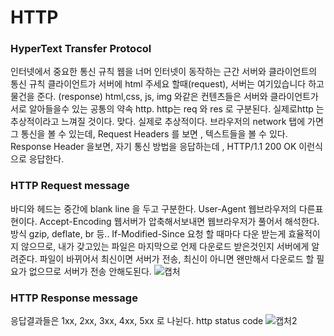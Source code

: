 # HTTP

### HyperText Transfer Protocol

인터넷에서 중요한 통신 규칙 웹을 너머 인터넷이 동작하는 근간 서버와 클라이언트의 통신 규칙
클라이언트가 서버에 html 주세요 할때(request), 서버는 여기있습니다 하고 물건을 준다. (response)
html,css, js, img 와같은 컨텐츠들은 서버와 클라이언트가 서로 알아들을수 있는 공통의 약속 http.
http는 req 와 res 로 구분된다.
실제로http 는 추상적이라고 느껴질 것이다. 맞다. 실제로 추상적이다.
브라우저의 network 탭에 가면 그 통신을 볼 수 있는데, Request Headers 를 보면 , 텍스트들을 볼 수 있다.
Response Header 을보면, 자기 통신 방법을 응답하는데 , HTTP/1.1 200 OK 이런식으로 응답한다.

### HTTP Request message

바디와 헤드는 중간에 blank line 을 두고 구분한다.
User-Agent 웹브라우저의 다른표현이다.
Accept-Encoding 웹서버가 압축해서보내면 웹브라우저가 풀어서 해석한다.방식 gzip, deflate, br 등..
If-Modified-Since 요청 할 때마다 다운 받는게 효율적이지 않으므로, 내가 갖고있는 파일은 마지막으로 언제 다운로드 받은것인지 서버에게 알려준다. 파일이 바뀌어서 최신이면 서버가 전송, 최신이 아니면 왠만해서 다운로드 할 필요가 없으므로 서버가 전송 안해도된다.
![캡처](https://user-images.githubusercontent.com/63354527/104832118-05495300-58d2-11eb-935d-f9b79f405c1e.PNG)

### HTTP Response message

응답결과들은 1xx, 2xx, 3xx, 4xx, 5xx 로 나뉜다.
http status code
![캡처2](https://user-images.githubusercontent.com/63354527/104832119-067a8000-58d2-11eb-8c5b-b324c77dde9e.png)
